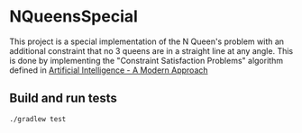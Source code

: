 # NQueensSpecial

This project is a special implementation of the N Queen's problem with an additional constraint that no 3 queens are in a straight line at any angle.
This is done by implementing the "Constraint Satisfaction Problems" algorithm defined in [Artificial Intelligence - A Modern Approach](http://aima.cs.berkeley.edu/) 

## Build and run tests
`./gradlew test`

